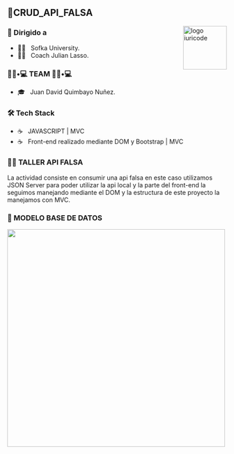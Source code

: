  <h2>🧗‍CRUD_API_FALSA</h2>


<img src="https://github.com/iuricode/iuricode/blob/main/ilus-code.svg" min-width="100px" max-width="100px" width="100px" align="right" alt="logo iuricode">



<h3> 🚀 Dirigido a </h3>

- 👨‍💻 &nbsp; Sofka University.
- 👨‍💻 &nbsp; Coach Julian Lasso.


<h3> 👨🏻•💻 TEAM 👨🏻•💻 </h3>

- 🎓 &nbsp; Juan David Quimbayo Nuñez.


<h3>🛠 Tech Stack</h3>

- ☕ &nbsp; JAVASCRIPT | MVC
- ☕ &nbsp; Front-end  realizado mediante DOM y Bootstrap | MVC

<h3>👨‍💻 TALLER API FALSA</h3>

La actividad consiste en consumir una api falsa en este caso utilizamos JSON Server para poder utilizar la api local y la parte del front-end la seguimos manejando mediante el DOM y la estructura de este proyecto la manejamos con MVC.


<h3>🌋 MODELO BASE DE DATOS</h3>

<img src="https://github.com/JDQN/reto-final-desarrollo-web/blob/main/resources/db/my-krello.png"  width="500px">
